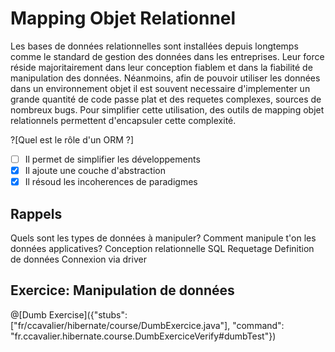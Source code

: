 # Mapping Objet Relationnel

Les bases de données relationnelles sont installées depuis longtemps comme le standard de gestion des données dans les entreprises.
Leur force réside majoritairement dans leur conception fiablem et dans la fiabilité de manipulation des données.
Néanmoins, afin de pouvoir utiliser les données dans un environnement objet il est souvent necessaire d'implementer un grande quantité de code passe plat et des requetes complexes, sources de nombreux bugs.
Pour simplifier cette utilisation, des outils de mapping objet relationnels permettent d'encapsuler cette complexité.

?[Quel est le rôle d'un ORM ?]
- [ ] Il permet de simplifier les développements
- [x] Il ajoute une couche d'abstraction
- [x] Il résoud les incoherences de paradigmes

## Rappels
Quels sont les types de données à manipuler?
Comment manipule t'on les données applicatives?
Conception relationnelle
SQL
Requetage
Definition de données
Connexion via driver

## Exercice: Manipulation de données

@[Dumb Exercise]({"stubs": ["fr/ccavalier/hibernate/course/DumbExercice.java"], "command": "fr.ccavalier.hibernate.course.DumbExerciceVerify#dumbTest"})

